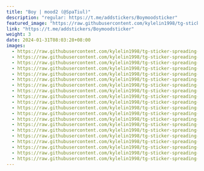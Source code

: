 ```yaml
---
title: "Boy | mood2 (@SpaTiul)"
description: "regular: https://t.me/addstickers/Boymoodsticker"
featured_image: "https://raw.githubusercontent.com/kylelin1998/tg-sticker-spreading-worldwide-images/main/img/dd5367c5-fa39-4288-89f0-ce559e9d70da.jpg"
link: "https://t.me/addstickers/Boymoodsticker"
weight: 3
date: 2024-01-31T08:03:28+08:00
images:
  - https://raw.githubusercontent.com/kylelin1998/tg-sticker-spreading-worldwide-images/main/img/dd5367c5-fa39-4288-89f0-ce559e9d70da.jpg
  - https://raw.githubusercontent.com/kylelin1998/tg-sticker-spreading-worldwide-images/main/img/a03dbfa9-f351-49bb-adfe-ef17c616d80b.jpg
  - https://raw.githubusercontent.com/kylelin1998/tg-sticker-spreading-worldwide-images/main/img/0c10243c-2f8b-4686-8585-99033f05b033.jpg
  - https://raw.githubusercontent.com/kylelin1998/tg-sticker-spreading-worldwide-images/main/img/0aa7f7cc-aaa4-4aeb-8094-8e145d8c2de8.jpg
  - https://raw.githubusercontent.com/kylelin1998/tg-sticker-spreading-worldwide-images/main/img/dcf3a86d-1569-4136-88f4-02ee0946a38f.jpg
  - https://raw.githubusercontent.com/kylelin1998/tg-sticker-spreading-worldwide-images/main/img/38bcfe0e-901f-4b0a-97e5-1579fba82f71.jpg
  - https://raw.githubusercontent.com/kylelin1998/tg-sticker-spreading-worldwide-images/main/img/e275a0c8-2a93-4755-b847-7b05896177b3.jpg
  - https://raw.githubusercontent.com/kylelin1998/tg-sticker-spreading-worldwide-images/main/img/87616bd4-7285-4c13-9ace-396d86b1f89f.jpg
  - https://raw.githubusercontent.com/kylelin1998/tg-sticker-spreading-worldwide-images/main/img/78722167-224d-4569-b86a-8074283fcbad.jpg
  - https://raw.githubusercontent.com/kylelin1998/tg-sticker-spreading-worldwide-images/main/img/fb57063d-2ee5-4cac-93d1-fd8f57aac86e.jpg
  - https://raw.githubusercontent.com/kylelin1998/tg-sticker-spreading-worldwide-images/main/img/bcbbe456-d361-42b5-8006-9f0a125b2ea6.jpg
  - https://raw.githubusercontent.com/kylelin1998/tg-sticker-spreading-worldwide-images/main/img/7599ed70-0ad0-4b5a-8c37-4390d595a081.jpg
  - https://raw.githubusercontent.com/kylelin1998/tg-sticker-spreading-worldwide-images/main/img/8afaefbd-960e-4154-911a-e238094ce90b.jpg
  - https://raw.githubusercontent.com/kylelin1998/tg-sticker-spreading-worldwide-images/main/img/7445100e-3c8a-41e5-ba04-d0e1865d9b0f.jpg
  - https://raw.githubusercontent.com/kylelin1998/tg-sticker-spreading-worldwide-images/main/img/75af1d05-26fa-4e29-a7b3-2092ca7ec19f.jpg
  - https://raw.githubusercontent.com/kylelin1998/tg-sticker-spreading-worldwide-images/main/img/d5523301-2f55-4523-bd0b-a15f190a51b8.jpg
  - https://raw.githubusercontent.com/kylelin1998/tg-sticker-spreading-worldwide-images/main/img/ea107c78-f75d-4433-9ecd-de0d84648a3c.jpg
  - https://raw.githubusercontent.com/kylelin1998/tg-sticker-spreading-worldwide-images/main/img/36231dcd-0ffb-44ad-affb-5a166f05631c.jpg
  - https://raw.githubusercontent.com/kylelin1998/tg-sticker-spreading-worldwide-images/main/img/9827bddf-f983-4465-8f3a-2974d25cce9a.jpg
  - https://raw.githubusercontent.com/kylelin1998/tg-sticker-spreading-worldwide-images/main/img/7ded9ee3-a5ca-4090-8728-20f2293a19c2.jpg
---
```

